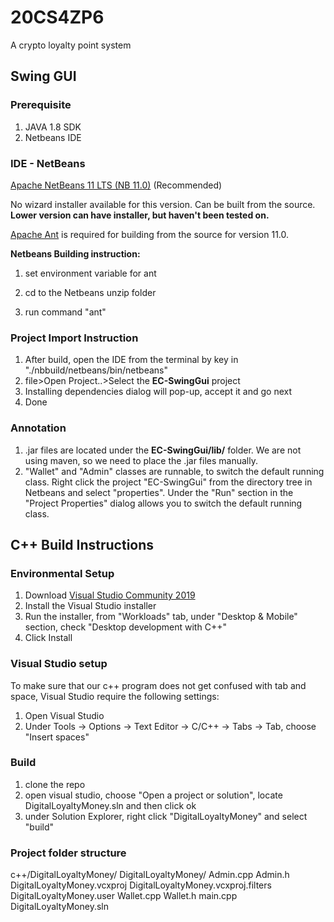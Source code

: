 
# 20CS4ZP6

A crypto loyalty point system

  

## Swing GUI

### Prerequisite
1. JAVA 1.8 SDK
2. Netbeans IDE

### IDE - NetBeans

[Apache NetBeans 11 LTS (NB 11.0)](https://netbeans.apache.org/download/nb110/nb110.html) (Recommended)

No wizard installer available for this version. Can be built from the source. 
**Lower version can have installer, but haven't been tested on.**

[Apache Ant](https://ant.apache.org/bindownload.cgi) is required for building from the source for version 11.0.
  

**Netbeans Building instruction:**

1. set environment variable for ant

2. cd to the Netbeans unzip folder

3. run command "ant"

  

### Project Import Instruction
1. After build, open the IDE from the terminal by key in "./nbbuild/netbeans/bin/netbeans"
2. file>Open Project..>Select the **EC-SwingGui** project
3. Installing dependencies dialog will pop-up, accept it and go next
4. Done
  
  

### Annotation

1. .jar files are located under the **EC-SwingGui/lib/** folder. We are not using maven, so we need to place the .jar files manually.
2. "Wallet" and "Admin" classes are runnable, to switch the default running class. Right click the project "EC-SwingGui" from the directory tree in Netbeans and select "properties". Under the "Run" section in the "Project Properties" dialog allows you to switch the default running class.

## C++ Build Instructions

### Environmental Setup
1. Download [Visual Studio Community 2019](https://visualstudio.microsoft.com/vs/community/)
2. Install the Visual Studio installer
3. Run the installer, from "Workloads" tab, under "Desktop & Mobile" section, check "Desktop development with C++"
4. Click Install

### Visual Studio setup
To make sure that our c++ program does not get confused with tab and space, Visual Studio require the following settings:
1. Open Visual Studio
2. Under Tools -> Options -> Text Editor -> C/C++ -> Tabs -> Tab, choose "Insert spaces"

### Build
1. clone the repo
2. open visual studio, choose "Open a project or solution", locate DigitalLoyaltyMoney.sln and then click ok
3. under Solution Explorer, right click "DigitalLoyaltyMoney" and select "build"

### Project folder structure
c++/DigitalLoyaltyMoney/
  DigitalLoyaltyMoney/
    Admin.cpp
    Admin.h
    DigitalLoyaltyMoney.vcxproj
    DigitalLoyaltyMoney.vcxproj.filters
    DigitalLoyaltyMoney.user
    Wallet.cpp
    Wallet.h
    main.cpp
  DigitalLoyaltyMoney.sln